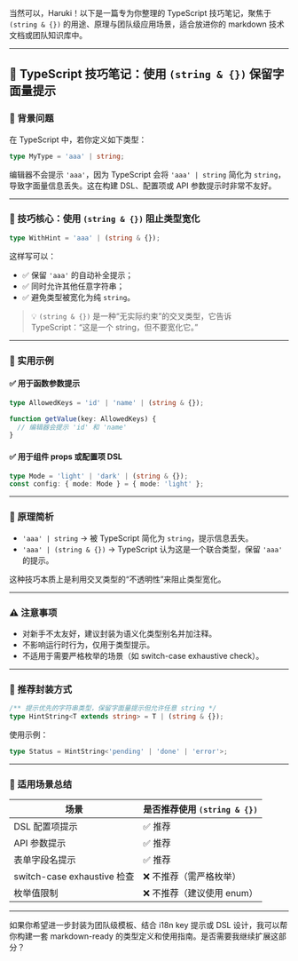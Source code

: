当然可以，Haruki！以下是一篇专为你整理的 TypeScript 技巧笔记，聚焦于 `(string & {})` 的用途、原理与团队级应用场景，适合放进你的 markdown 技术文档或团队知识库中。

---

## 🧩 TypeScript 技巧笔记：使用 `(string & {})` 保留字面量提示

### 📌 背景问题

在 TypeScript 中，若你定义如下类型：

```ts
type MyType = 'aaa' | string;
```

编辑器不会提示 `'aaa'`，因为 TypeScript 会将 `'aaa' | string` 简化为 `string`，导致字面量信息丢失。这在构建 DSL、配置项或 API 参数提示时非常不友好。

---

### 🧪 技巧核心：使用 `(string & {})` 阻止类型宽化

```ts
type WithHint = 'aaa' | (string & {});
```

这样写可以：

- ✅ 保留 `'aaa'` 的自动补全提示；
- ✅ 同时允许其他任意字符串；
- ✅ 避免类型被宽化为纯 `string`。

> 💡 `(string & {})` 是一种“无实际约束”的交叉类型，它告诉 TypeScript：“这是一个 string，但不要宽化它。”

---

### 🧰 实用示例

#### ✅ 用于函数参数提示

```ts
type AllowedKeys = 'id' | 'name' | (string & {});

function getValue(key: AllowedKeys) {
  // 编辑器会提示 'id' 和 'name'
}
```

#### ✅ 用于组件 props 或配置项 DSL

```ts
type Mode = 'light' | 'dark' | (string & {});
const config: { mode: Mode } = { mode: 'light' };
```

---

### 🧠 原理简析

- `'aaa' | string` → 被 TypeScript 简化为 `string`，提示信息丢失。
- `'aaa' | (string & {})` → TypeScript 认为这是一个联合类型，保留 `'aaa'` 的提示。

这种技巧本质上是利用交叉类型的“不透明性”来阻止类型宽化。

---

### ⚠️ 注意事项

- 对新手不太友好，建议封装为语义化类型别名并加注释。
- 不影响运行时行为，仅用于类型提示。
- 不适用于需要严格枚举的场景（如 switch-case exhaustive check）。

---

### 🧱 推荐封装方式

```ts
/** 提示优先的字符串类型，保留字面量提示但允许任意 string */
type HintString<T extends string> = T | (string & {});
```

使用示例：

```ts
type Status = HintString<'pending' | 'done' | 'error'>;
```

---

### 🧭 适用场景总结

|场景|是否推荐使用 `(string & {})`|
|---|---|
|DSL 配置项提示|✅ 推荐|
|API 参数提示|✅ 推荐|
|表单字段名提示|✅ 推荐|
|switch-case exhaustive 检查|❌ 不推荐（需严格枚举）|
|枚举值限制|❌ 不推荐（建议使用 enum）|

---

如果你希望进一步封装为团队级模板、结合 i18n key 提示或 DSL 设计，我可以帮你构建一套 markdown-ready 的类型定义和使用指南。是否需要我继续扩展这部分？